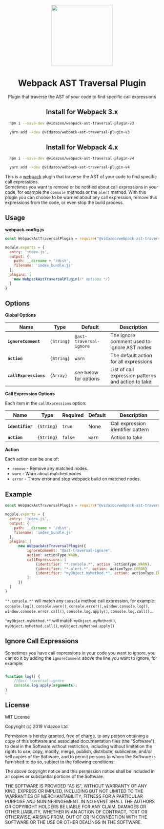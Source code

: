 <div align="center">
  <a href="https://github.com/webpack/webpack">
    <img width="200" height="200"
      src="https://webpack.js.org/assets/icon-square-big.svg">
  </a>
  <h1>Webpack AST Traversal Plugin</h1>
  <p>Plugin that traverse the AST of your code to find specific call expressions</p>
</div>
<h2 align="center">Install for Webpack 3.x</h2>

```bash
  npm i --save-dev @vidazoo/webpack-ast-traversal-plugin-v3
```

```bash
  yarn add --dev @vidazoo/webpack-ast-traversal-plugin-v3
```

<h2 align="center">Install for Webpack 4.x</h2>

```bash
  npm i --save-dev @vidazoo/webpack-ast-traversal-plugin-v4
```

```bash
  yarn add --dev @vidazoo/webpack-ast-traversal-plugin-v4
```

This is a [webpack](http://webpack.js.org/) plugin that traverse the AST of your code to find specific call expressions.  
Sometimes you want to remove or be notified about call expressions in your code, for example the `console` methods or the `alert` method.
With this plugin you can choose to be warned about any call expression, remove this expressions from the code, or even stop the build process.

<h2>Usage</h2>

**webpack.config.js**
```javascript
const WebpackAstTraversalPlugin = require("@vidazoo/webpack-ast-traversal-plugin-v4");

module.exports = {
  entry: 'index.js',
  output: {
    path: __dirname + '/dist',
    filename: 'index_bundle.js'
  },
  plugins: [
    new WebpackAstTraversalPlugin(/* options */)
  ]
}
```

<h2>Options</h2>

**Global Options**

| Name | Type | Default | Description |
| - | - | - | - |
| **`ignoreComment`** | `{String}` | `@ast-traversal-ignore` | The ignore comment used to ignore AST nodes |
| **`action`** | `{String}`| `warn` | The default action for all expressions |
| **`callExpressions`** | `{Array}`| see below for options | List of call expression patterns and action to take. |


**Call Expression Options**

Each item in the `callExpressions` option:


| Name | Type | Required | Default | Description |
| - | - | - | - | - |
| **`identifier`** | `{String}`| `true` | None | Call expression identifier pattern |
| **`action`** | `{String}`| `false` | `warn` | Action to take |


**Action**

Each action can be one of:

* `remove` - Remove any matched nodes.
* `warn` - Warn about matched nodes.
* `error` - Throw error and stop webpack build on matched nodes.


<h2>Example</h2>

```javascript
const WebpackAstTraversalPlugin = require("@vidazoo/webpack-ast-traversal-plugin-v4");

module.exports = {
  entry: 'index.js',
  output: {
    path: __dirname + '/dist',
    filename: 'index_bundle.js'
  },
  plugins: [
      new WebpackAstTraversalPlugin({
          ignoreComment: "@ast-traversal-ignore",
          action: actionType.WARN,
          callExpressions: [
              {identifier: "*.console.*", action: actionType.WARN},
              {identifier: "*.alert.*", action: actionType.ERROR}
              {identifier: "myObject.myMethod.*", action: actionType.ERROR}
          ]
      })
  ]
}
```
`"*.console.*"` will match any `console` method call expression, for example:
`console.log()`, `console.warn()`, `console.error()`, `window.console.log()`, `window.console.error.call()`, `console.log.apply()`, `console.log.call()`... 

`"myObject.myMethod.*"` will match `myObject.myMethod()`, `myObject.myMethod.call()`, `myObject.myMethod.apply()`

<h2>Ignore Call Expressions</h2>

Sometimes you have call expressions in your code you want to ignore, you can do it by adding the `ignoreComment` above the line you want to ignore, for example:

```javascript

function log() {
    //@ast-traversal-ignore
    console.log.apply(arguments);
}

```

<h2>License</h2>

MIT License

Copyright (c) 2019 Vidazoo Ltd.

Permission is hereby granted, free of charge, to any person obtaining a copy
of this software and associated documentation files (the "Software"), to deal
in the Software without restriction, including without limitation the rights
to use, copy, modify, merge, publish, distribute, sublicense, and/or sell
copies of the Software, and to permit persons to whom the Software is
furnished to do so, subject to the following conditions:

The above copyright notice and this permission notice shall be included in all
copies or substantial portions of the Software.

THE SOFTWARE IS PROVIDED "AS IS", WITHOUT WARRANTY OF ANY KIND, EXPRESS OR
IMPLIED, INCLUDING BUT NOT LIMITED TO THE WARRANTIES OF MERCHANTABILITY,
FITNESS FOR A PARTICULAR PURPOSE AND NONINFRINGEMENT. IN NO EVENT SHALL THE
AUTHORS OR COPYRIGHT HOLDERS BE LIABLE FOR ANY CLAIM, DAMAGES OR OTHER
LIABILITY, WHETHER IN AN ACTION OF CONTRACT, TORT OR OTHERWISE, ARISING FROM,
OUT OF OR IN CONNECTION WITH THE SOFTWARE OR THE USE OR OTHER DEALINGS IN THE
SOFTWARE.


